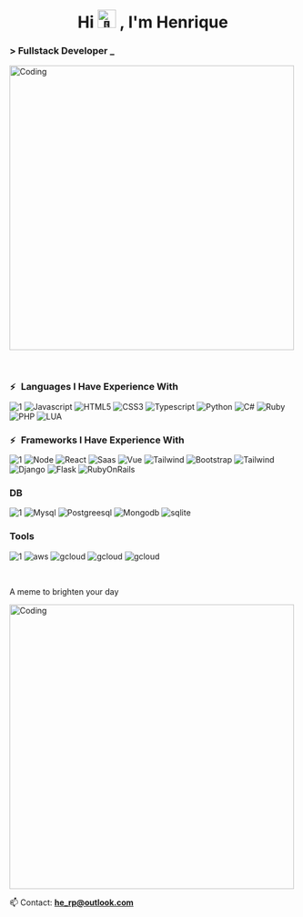 <h1 align="center">Hi 
    <picture>
    <source srcset="https://fonts.gstatic.com/s/e/notoemoji/latest/1f44b/512.webp" type="image/webp">
    <img src="https://fonts.gstatic.com/s/e/notoemoji/latest/1f44b/512.gif" alt="👋" width="32" height="32">
    </picture>, 
I'm Henrique</h1>

<h3 align="left">> Fullstack Developer _</h3>

<img align="center" alt="Coding" width="500" src="https://camo.githubusercontent.com/19db51af5f90f1b152bc0b9078f5fe97053955be5074f03f17019c70345bdcdb/68747470733a2f2f6d69726f2e6d656469756d2e636f6d2f6d61782f313336302f302a37513379765349765f7430696f4a2d5a2e676966">

&nbsp;

<h3 align="left">
    <picture>
        <source srcset="https://fonts.gstatic.com/s/e/notoemoji/latest/26a1/512.webp" type="image/webp">
            <img src="https://fonts.gstatic.com/s/e/notoemoji/latest/26a1/512.gif" alt="⚡" width="16" height="16">
    </picture>
Languages I Have Experience With
</h3>

![1](https://img.shields.io/badge/-red) ![Javascript](https://img.shields.io/badge/JavaScript-F7DF1E?style=for-the-badge&logo=javascript&logoColor=black)  ![HTML5](https://img.shields.io/badge/HTML5-E34F26?style=for-the-badge&logo=html5&logoColor=white) ![CSS3](https://img.shields.io/badge/CSS3-1572B6?style=for-the-badge&logo=css3&logoColor=white) ![Typescript](https://img.shields.io/badge/TypeScript-007ACC?style=for-the-badge&logo=typescript&logoColor=white) 
![Python](https://img.shields.io/badge/Python-14354C?style=for-the-badge&logo=python&logoColor=white) ![C#](https://img.shields.io/badge/C%23-239120?style=for-the-badge&logo=c-sharp&logoColor=white) ![Ruby](https://img.shields.io/badge/Ruby-CC342D?style=for-the-badge&logo=ruby&logoColor=white) ![PHP](https://img.shields.io/badge/PHP-777BB4?style=for-the-badge&logo=php&logoColor=white) ![LUA](https://img.shields.io/badge/Lua-2C2D72?style=for-the-badge&logo=lua&logoColor=white)

<h3 align="left">
    <picture>
        <source srcset="https://fonts.gstatic.com/s/e/notoemoji/latest/26a1/512.webp" type="image/webp">
            <img src="https://fonts.gstatic.com/s/e/notoemoji/latest/26a1/512.gif" alt="⚡" width="16" height="16">
    </picture>
Frameworks I Have Experience With
</h3>

![1](https://img.shields.io/badge/-red) ![Node](https://img.shields.io/badge/Node.js-43853D?style=for-the-badge&logo=node.js&logoColor=white) ![React]( https://img.shields.io/badge/React-20232A?style=for-the-badge&logo=react&logoColor=61DAFB) ![Saas](https://img.shields.io/badge/Sass-CC6699?style=for-the-badge&logo=sass&logoColor=white) ![Vue](https://img.shields.io/badge/Vue.js-35495E?style=for-the-badge&logo=vue.js&logoColor=4FC08D) ![Tailwind](https://img.shields.io/badge/Tailwind_CSS-38B2AC?style=for-the-badge&logo=tailwind-css&logoColor=white) ![Bootstrap](https://img.shields.io/badge/Bootstrap-563D7C?style=for-the-badge&logo=bootstrap&logoColor=white) ![Tailwind](https://img.shields.io/badge/Tailwind_CSS-38B2AC?style=for-the-badge&logo=tailwind-css&logoColor=white) ![Django](https://img.shields.io/badge/Django-092E20?style=for-the-badge&logo=django&logoColor=white) ![Flask](https://img.shields.io/badge/Flask-000000?style=for-the-badge&logo=flask&logoColor=white) ![RubyOnRails](https://img.shields.io/badge/Ruby_on_Rails-CC0000?style=for-the-badge&logo=ruby-on-rails&logoColor=white)  

<h3 align="left">DB</h3>

![1](https://img.shields.io/badge/-red) ![Mysql](https://img.shields.io/badge/MySQL-00000F?style=for-the-badge&logo=mysql&logoColor=white) ![Postgreesql](https://img.shields.io/badge/PostgreSQL-316192?style=for-the-badge&logo=postgresql&logoColor=white) ![Mongodb](https://img.shields.io/badge/MongoDB-4EA94B?style=for-the-badge&logo=mongodb&logoColor=white) ![sqlite](https://img.shields.io/badge/SQLite-07405E?style=for-the-badge&logo=sqlite&logoColor=white)       

<h3 align="left">Tools</h3>

![1](https://img.shields.io/badge/-red) ![aws](https://img.shields.io/badge/Amazon_AWS-232F3E?style=for-the-badge&logo=amazon-aws&logoColor=white) ![gcloud](https://img.shields.io/badge/Google_Cloud-4285F4?style=for-the-badge&logo=google-cloud&logoColor=white) 
![gcloud](https://img.shields.io/badge/firebase-C22127?style=for-the-badge&logo=firebase&logoColor=red) ![gcloud](https://img.shields.io/badge/Microsoft_Azure-0089D6?style=for-the-badge&logo=microsoft-azure&logoColor=white) 

&nbsp;

<p align="left">A meme to brighten your day </p>

<img align="center" alt="Coding" width="500" src="
https://media1.giphy.com/media/l2Sq3AFdI4rUlTAti/giphy.gif?cid=6c09b95268nqkn64lwcwll8l2r6et0bdcq6x37c87zpgabjt&ep=v1_internal_gif_by_id&rid=giphy.gif&ct=g">


📫 Contact: **he_rp@outlook.com**

